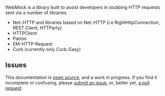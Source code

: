 WebMock is a library built to assist developers in stubbing HTTP
requests sent via a number of libraries.

- Net::HTTP and libraries based on Net::HTTP (i.e RightHttpConnection, REST Client, HTTParty)
- HTTPClient
- Patron
- EM-HTTP-Request
- Curb (currently only Curb::Easy)

## Issues

This documentation is [open
source](https://github.com/webmock/webmock/tree/master/features), and a
work in progress.  If you find it incomplete or confusing, please
[submit an issue](http://github.com/webmock/webmock/issues), or, better
yet, [a pull request](http://github.com/webmock/webmock).

